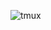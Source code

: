 
![tmux](https://user-images.githubusercontent.com/61742009/147040841-0d1712af-a465-4fb6-a1ed-bb1d51c7a6d5.png)
